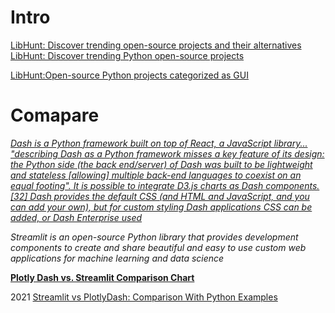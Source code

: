 # Intro #
[LibHunt: Discover trending open-source projects and their alternatives](https://www.libhunt.com/)                  
[LibHunt: Discover trending Python open-source projects](https://www.libhunt.com/l/python)              

[LibHunt:Open-source Python projects categorized as GUI](https://www.libhunt.com/l/python/topic/gui)           

# Comapare #               
*[Dash is a Python framework built on top of React, a JavaScript library...  "describing Dash as a Python framework misses a key feature of its design: the Python side (the back end/server) of Dash was built to be lightweight and stateless [allowing] multiple back-end languages to coexist on an equal footing". It is possible to integrate D3.js charts as Dash components.[32] Dash provides the default CSS (and HTML and JavaScript, and you can add your own), but for custom styling Dash applications CSS can be added, or Dash Enterprise used](https://en.wikipedia.org/wiki/Plotly#Dash)*             

*Streamlit is an open-source Python library that provides development components to create and share beautiful and easy to use custom web applications for machine learning and data science*        


**[Plotly Dash vs. Streamlit Comparison Chart](https://sourceforge.net/software/compare/Plotly-Dash-vs-Streamlit/)**            

2021 [Streamlit vs PlotlyDash: Comparison With Python Examples](https://analyticsindiamag.com/streamlit-vs-plotlydash-comparison-with-python-examples/)                

